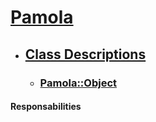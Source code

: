 [Eng]: ../../PamolaProject/PamolaProject/PamolaEngine.h
[Obj]: ../../PamolaProject/PamolaProject/PamolaObject.h
[Cir]: ../../PamolaProject/PamolaProject/Circuit.h   
[Ter]: ../../PamolaProject/PamolaProject/CircuitTerminal.h
[TerCpp]: ../../PamolaProject/PamolaProject/CircuitTerminal.cpp
[Nod]: ../../PamolaProject/PamolaProject/CircuitNode.h
[Ele]: ../../PamolaProject/PamolaProject/CircuitElement.h

# [Pamola](../README.md)
- ## [Class Descriptions](README.md)

  - ### [Pamola::Object][Obj]
  
 #### Responsabilities
 
